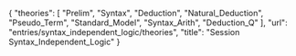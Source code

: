 {
    "theories": [
        "Prelim",
        "Syntax",
        "Deduction",
        "Natural_Deduction",
        "Pseudo_Term",
        "Standard_Model",
        "Syntax_Arith",
        "Deduction_Q"
    ],
    "url": "entries/syntax_independent_logic/theories",
    "title": "Session Syntax_Independent_Logic"
}